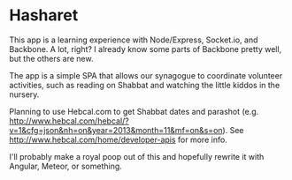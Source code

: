 # Hasharet #

This app is a learning experience with Node/Express, Socket.io, and Backbone. A lot, right? I already know some parts of Backbone pretty well, but the others are new.

The app is a simple SPA that allows our synagogue to coordinate volunteer activities, such as reading on Shabbat and watching the little kiddos in the nursery.

Planning to use Hebcal.com to get Shabbat dates and parashot (e.g. http://www.hebcal.com/hebcal/?v=1&cfg=json&nh=on&year=2013&month=11&mf=on&s=on). See http://www.hebcal.com/home/developer-apis for more info.

I'll probably make a royal poop out of this and hopefully rewrite it with Angular, Meteor, or something. 